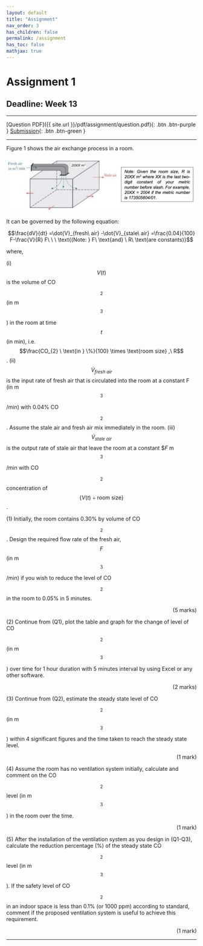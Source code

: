 ```yaml
---
layout: default
title: "Assignment"
nav_order: 3
has_children: false
permalink: /assignment
has_toc: false
mathjax: true
---
```


# Assignment 1

## Deadline: Week 13

---
[Question PDF]({{ site.url }}/pdf/assignment/question.pdf){: .btn .btn-purple }
[Submission](https://airtable.com/shrZ6JfJlrmrIVHRx){: .btn .btn-green }

---

Figure 1 shows the air exchange process in a room. 

![Figure 1](images/f1.png)

It can be governed by the following equation:

$$\frac{dV}{dt} =\dot{V}_{fresh\ air} -\dot{V}_{stale\ air} =\frac{0.04}{100} F-\frac{V}{R} F\ \ \ \text{(Note: } F\ \text{and} \ R\ \text{are constants)}$$

where,

(i) $$V(t)$$ is the volume of CO$$_{2}$$ (in m$$^{3}$$) in the room at time $$t$$ (in min), i.e. $$\frac{CO_{2} \ \text{in } \%}{100} \times \text{room size} ,\ R$$.
(ii) $$\dot{V}_{fresh\ air}$$ is the input rate of fresh air that is circulated into the room at a constant F (in m$$^{3}$$/min) with 0.04% CO$$_{2}$$. Assume the stale air and fresh air mix immediately in the room.
(iii) $$\dot{V}_{stale\ air}$$ is the output rate of stale air that leave the room at a constant $$F$ m$$^{3}$$/min with CO$$_{2}$$ concentration of $$\left\{V(t) \div \text{room size}\right\}$$. 

(1) Initially, the room contains 0.30% by volume of CO$$_{2}$$. Design the required flow rate of the fresh air, $$F$$ (in m$$^{3}$$/min) if you wish to reduce the level of CO$$_{2}$$ in the room to 0.05% in 5 minutes.

<div style="text-align: right"> (5 marks) </div>

(2) Continue from (Q1), plot the table and graph for the change of level of CO$$_{2}$$ (in m$$^{3}$$) over time for 1 hour duration with 5 minutes interval by using Excel or any other software.

<div style="text-align: right"> (2 marks) </div>

(3) Continue from (Q2), estimate the steady state level of CO$$_{2}$$ (in m$$^{3}$$) within 4 significant figures and the time taken to reach the steady state level. 

<div style="text-align: right"> (1 mark) </div>

(4) Assume the room has no ventilation system initially, calculate and comment on the CO$$_{2}$$ level (in m$$^{3}$$) in the room over the time. 

<div style="text-align: right"> (1 mark) </div>

(5) 
After the installation of the ventilation system as you design in (Q1-Q3), calculate the reduction percentage (%) of the steady state CO$$_{2}$$ level (in m$$^{3}$$). If the safety level of CO$$_{2}$$ in an indoor space is less than 0.1% (or 1000 ppm) according to standard, comment if the proposed ventilation system is useful to achieve this requirement. 

<div style="text-align: right"> (1 mark) </div>

---